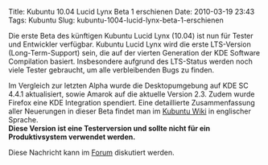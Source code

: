 Title: Kubuntu 10.04 Lucid Lynx Beta 1 erschienen
Date: 2010-03-19 23:43
Tags: Kubuntu
Slug: kubuntu-1004-lucid-lynx-beta-1-erschienen

[](http://wiki.kubuntu-de.org/images/Kubuntu_beta1.png)</a>


Die erste Beta des künftigen Kubuntu Lucid Lynx (10.04) ist nun für
Tester und Entwickler verfügbar. Kubuntu Lucid Lynx wird die erste
LTS-Version (Long-Term-Support) sein, die auf der vierten Generation der
KDE Software Compilation basiert. Insbesondere aufgrund des LTS-Status
werden noch viele Tester gebraucht, um alle verbleibenden Bugs zu
finden.


Im Vergleich zur letzten Alpha wurde die Desktopumgebung auf KDE SC
4.4.1 aktualisiert, sowie Amarok auf die aktuelle Version 2.3. Zudem
wurde Firefox eine KDE Integration spendiert. Eine detaillierte
Zusammenfassung aller Neuerungen in dieser Beta findet man im [Kubuntu
Wiki](https://wiki.kubuntu.org/LucidLynx/Beta1/Kubuntu "https://wiki.kubuntu.org/LucidLynx/Beta1/Kubuntu")
in englischer Sprache.  
**Diese Version ist eine Testerversion und sollte nicht für ein
Produktivsystem verwendet werden.**


<!--break--><!--break-->

Diese Nachricht kann im
[Forum](http://forum.kubuntu-de.org/index.php?board=1.0 "http://forum.kubuntu-de.org/index.php?board=1.0")
diskutiert werden.



